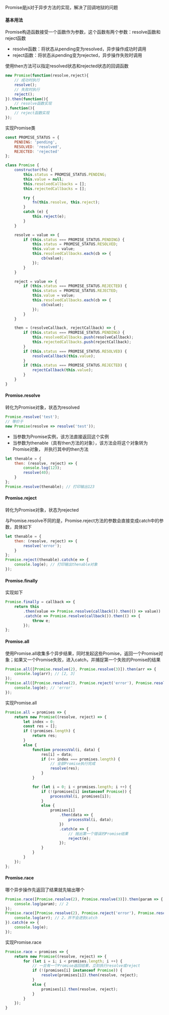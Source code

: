 Promise是js对于异步方法的实现，解决了回调地狱的问题

#### 基本用法

Promise构造函数接受一个函数作为参数，这个函数有两个参数：resolve函数和reject函数

- resolve函数：将状态从pending变为resolved，异步操作成功时调用
- reject函数：将状态从pending变为rejected，异步操作失败时调用

使用then方法可以指定resolved状态和rejected状态的回调函数

```js
new Promise(function(resolve,reject){
    // 成功时执行
    resolve();
    // 失败时执行
    reject();
}).then(function(){
    // resolve函数实现
},function(){
    // reject函数实现
});
```

实现Promise类

```js
const PROMISE_STATUS = {
    PENDING: 'pending',
    RESOLVED: 'resolved',
    REJECTED: 'rejected'
};

class Promise {
    constructor(fn) {
        this.status = PROMISE_STATUS.PENDING;
        this.value = null;
        this.resolvedCallbacks = [];
        this.rejectedCallbacks = [];

        try {
            fn(this.resolve, this.reject);
        }
        catch (e) {
            this.reject(e);
        }
    }

    resolve = value => {
        if (this.status === PROMISE_STATUS.PENDING) {
            this.status = PROMISE_STATUS.RESOLVED;
            this.value = value;
            this.resolvedCallbacks.each(cb => {
                cb(value);
            });
        }
    }

    reject = value => {
        if (this.status === PROMISE_STATUS.REJECTED) {
            this.status = PROMISE_STATUS.REJECTED;
            this.value = value;
            this.resolvedCallbacks.each(cb => {
                cb(value);
            });
        }
    }

    then = (resolveCallback, rejectCallback) => {
        if (this.status === PROMISE_STATUS.PENDING) {
            this.resolvedCallbacks.push(resolveCallback);
            this.rejectedCallbacks.push(rejectCallback);
        }
        if (this.status === PROMISE_STATUS.RESOLVED) {
            resolveCallback(this.value);
        }
        if (this.status === PROMISE_STATUS.REJECTED) {
            rejectCallback(this.value);
        }
    }
}
```

#### Promise.resolve

转化为Promise对象，状态为resolved

```js
Promise.resolve('test');
// 等价于
new Promise(resolve => resolve('test'));
```

- 当参数为Promise实例，该方法直接返回这个实例
- 当参数为thenable（具有then方法的对象），该方法会将这个对象转为Promise对象， 并执行其中的then方法

```js
let thenable = {
    then: (resolve, reject) => {
        console.log(123);
        resolve(40);
    }
};
Promise.resolve(thenable); // 打印输出123
```

#### Promise.reject

转化为Promise对象，状态为rejected

与Promise.resolve不同的是，Promise.reject方法的参数会直接变成catch中的参数，具体如下

```js
let thenable = {
    then: (resolve, reject) => {
        resolve('error');
    }
};
Promise.reject(thenable).catch(e => {
    console.log(e); // 打印输出thenable对象
});
```

#### Promise.finally

实现如下

```js
Promise.finally = callback => {
    return this
        .then(value => Promise.resolve(callback()).then(() => value))
        .catch(e => Promise.resolve(callback()).then(() => {
            throw e;
        });
};
```

#### Promise.all

使用Promise.all收集多个异步结果，同时发起这些Promise，返回一个Promise对象；如果又一个Promise失败，进入catch，并捕捉第一个失败的Promise的结果

```js
Promise.all([Promise.resolve(2), Promise.resolve(3)]).then(arr => {
    console.log(arr); // [2, 3]
});
Promise.all([Promise.resolve(2), Promise.reject('error'), Promise.resolve(3)]).catch(e => {
    console.log(e); // 'error'
});
```

实现Promise.all

```js
Promise.all = promises => {
    return new Promise((resolve, reject) => {
        let index = 0;
        const res = [];
        if (!promises.length) {
            return res;
        }
        else {
            function processVal(i, data) {
                res[i] = data;
                if (++ index === promises.length) {
                    // 全部Promise执行完成
                    resolve(res);
                }
            }

            for (let i = 0; i < promises.length; i ++) {
                if (!(promises[i] instanceof Promise)) {
                    processVal(i, promises[i]);
                }
                else {
                    promises[i]
                        .then(data => {
                            processVal(i, data);
                        })
                        .catch(e => {
                            // 抛出第一个错误的Promise结果
                            reject(e);
                        });
                }
            }
        }
    });
};
```

#### Promise.race

哪个异步操作先返回了结果就先输出哪个

```js
Promise.race([Promise.resolve(2), Promise.resolve(3)]).then(param => {
    console.log(param); // 2
});
Promise.race([Promise.resolve(2), Promise.reject('error'), Promise.resolve(3)]).then(arr => {
    console.log(arr); // 2，并不会进到catch
}).catch(e => {
    console.log(e);
});
```

实现Promise.race

```js
Promise.race = promises => {
    return new Promise((resolve, reject) => {
        for (let i = i; i < promises.length; i ++) {
            // 一旦有一个Promise返回结果，立刻执行resolve或reject
            if (!(promises[i] instanceof Promise)) {
                resolve(promises[i]).then(resolve, reject);
            }
            else {
                promises[i].then(resolve, reject);
            }
        }
    });
}
```